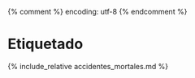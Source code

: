 {% comment %} encoding: utf-8 {% endcomment %}

# Etiquetado

{% include_relative accidentes_mortales.md %}
 
